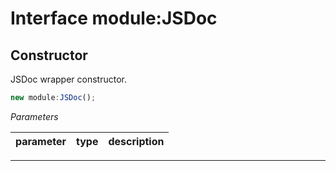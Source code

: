 
# Interface module:JSDoc


## Constructor
JSDoc wrapper constructor.

```js
new module:JSDoc();
```

*Parameters*

parameter | type | description
--------- | ---- | -----------

---




